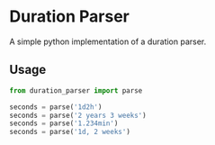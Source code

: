 # Duration Parser
A simple python implementation of a duration parser.


## Usage

```python
from duration_parser import parse

seconds = parse('1d2h')
seconds = parse('2 years 3 weeks')
seconds = parse('1.234min')
seconds = parse('1d, 2 weeks')
```
